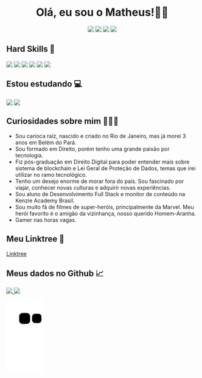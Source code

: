 <div align="center">
  <h1>Olá, eu sou o Matheus!👋🏻</h1>
</div>

<div align="center">
  <a href="https://instagram.com/matheusfelipetp" target="_blank"><img src="https://img.shields.io/badge/-Instagram-%23E4405F?style=for-the-badge&logo=instagram&logoColor=white" target="_blank"></a>
  <a href="https://www.linkedin.com/in/matheusfelipetp" target="_blank"><img src="https://img.shields.io/badge/-LinkedIn-%230077B5?style=for-the-badge&logo=linkedin&logoColor=white" target="_blank"></a>
  <a href = "mailto:matheusfelipetp@outlook.com"><img src="https://img.shields.io/badge/Gmail-D14836?style=for-the-badge&logo=gmail&logoColor=white" target="_blank"></a>
  <a href="https://www.youtube.com/channel/UCEs2UQVhcWuaybT6-coTQWQ"><img src="https://img.shields.io/badge/YouTube-FF0000?style=for-the-badge&logo=youtube&logoColor=white" target="_blank"></a>
</div>

## Hard Skills 🧠
  <div style="display: inline_block">
    <img align="center" alt"Figma" height="30" width"40" src="https://cdn.jsdelivr.net/gh/devicons/devicon/icons/figma/figma-original.svg">
    <img align="center" alt"Git" height="30" width"40" src="https://cdn.jsdelivr.net/gh/devicons/devicon/icons/git/git-original.svg">
    <img align="center" alt"HTML" height="30" width"40" src="https://cdn.jsdelivr.net/gh/devicons/devicon/icons/html5/html5-original.svg">
    <img align="center" alt"CSS" height="30" width"40" src="https://cdn.jsdelivr.net/gh/devicons/devicon/icons/css3/css3-original.svg">
    <img align="center" alt"JavaScript" height="30" width"40" src="https://cdn.jsdelivr.net/gh/devicons/devicon/icons/javascript/javascript-original.svg">
    <img align="center" alt"React" height="30" width"40" src="https://cdn.jsdelivr.net/gh/devicons/devicon/icons/react/react-original.svg" />
  </div>  
  
## Estou estudando 💻
  <div style="display: inline_block">
    <img align="center" alt"TypeScript" height="30" width"40" src="https://cdn.jsdelivr.net/gh/devicons/devicon/icons/typescript/typescript-original.svg" />
    <img align="center" alt"Sass" height="30" width"40" src="https://cdn.jsdelivr.net/gh/devicons/devicon/icons/sass/sass-original.svg" />      
  </div>  
                                                                                                                             
                                                                                                                                      
## Curiosidades sobre mim 👨🏼‍💻

- Sou carioca raíz, nascido e criado no Rio de Janeiro, mas já morei 3 anos em Belém do Pará.
- Sou formado em Direito, porém tenho uma grande paixão por tecnologia.
- Fiz pós-graduação em Direito Digital para poder entender mais sobre sistema de blockchain e Lei Geral de Proteção de Dados, temas que irei utilizar no ramo tecnológico.
- Tenho um desejo enorme de morar fora do país. Sou fascinado por viajar, conhecer novas culturas e adquirir novas experiências.
- Sou aluno de Desenvolvimento Full Stack e monitor de conteúdo na Kenzie Academy Brasil.
- Sou muito fã de filmes de super-heróis, principalmente da Marvel. Meu herói favorito é o amigão da vizinhança, nosso querido Homem-Aranha.
- Gamer nas horas vagas.
  

## Meu Linktree 🔗
  <a href="https://linktr.ee/matheusfelipetp" target="_blank">Linktree</a>
  
  
## Meus dados no Github 📈
  
  <div>
      <a href="https://github.com/matheusfelipetp">
      <img width="400px" src="https://github-readme-stats.vercel.app/api?username=matheusfelipetp&show_icons=true&theme=tokyonight&include_all_commits=true&count_private=true"/>
      <img width="395px" src="https://github-readme-stats.vercel.app/api/top-langs/?username=matheusfelipetp&layout=compact&langs_count=7&theme=tokyonight"/>
  </div>
    
![Snake animation](https://github.com/matheusfelipetp/matheusfelipetp/blob/output/github-contribution-grid-snake.svg)
    
